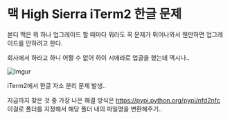 # 맥 High Sierra iTerm2 한글 문제

본디 맥은 뭐 하나 업그레이드 할 때마다 뭐라도 꼭 문제가 튀어나와서 웬만하면 업그레이드를 안하려고 한다.

회사에서 하라고 하니 어쩔 수 없어 하이 시에라로 업글을 했는데 역시나..

![Imgur](https://i.imgur.com/CDaH8Ug.png)

iTerm2에서 한글 자소 분리 문제 발생..

지금까지 찾은 것 중 가장 나은 해결 방식은 https://pypi.python.org/pypi/nfd2nfc 이걸로 폴더를 지정해서 해당 폴더 내의 파일명을 변환해주기..



